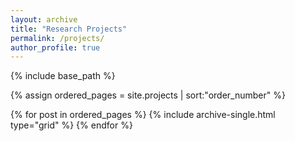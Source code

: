 ```yaml
---
layout: archive
title: "Research Projects"
permalink: /projects/
author_profile: true
---
```


{% include base_path %}

{% assign ordered_pages = site.projects | sort:"order_number" %}

{% for post in ordered_pages %}
  {% include archive-single.html type="grid" %}
{% endfor %}
